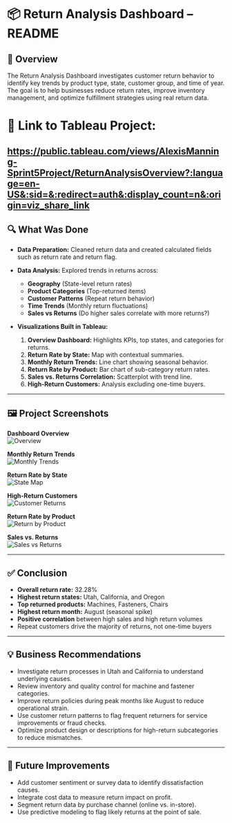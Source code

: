 # 📦 Return Analysis Dashboard – README

## 🧭 Overview

The Return Analysis Dashboard investigates customer return behavior to identify key trends by product type, state, customer group, and time of year. The goal is to help businesses reduce return rates, improve inventory management, and optimize fulfillment strategies using real return data.

# 🔗 Link to Tableau Project:
https://public.tableau.com/views/AlexisManning-Sprint5Project/ReturnAnalysisOverview?:language=en-US&:sid=&:redirect=auth&:display_count=n&:origin=viz_share_link
---

## 🔍 What Was Done

- **Data Preparation:** Cleaned return data and created calculated fields such as return rate and return flag.
- **Data Analysis:** Explored trends in returns across:
  - **Geography** (State-level return rates)
  - **Product Categories** (Top-returned items)
  - **Customer Patterns** (Repeat return behavior)
  - **Time Trends** (Monthly return fluctuations)
  - **Sales vs Returns** (Do higher sales correlate with more returns?)

- **Visualizations Built in Tableau:**
  1. **Overview Dashboard:** Highlights KPIs, top states, and categories for returns.
  2. **Return Rate by State:** Map with contextual summaries.
  3. **Monthly Return Trends:** Line chart showing seasonal behavior.
  4. **Return Rate by Product:** Bar chart of sub-category return rates.
  5. **Sales vs. Returns Correlation:** Scatterplot with trend line.
  6. **High-Return Customers:** Analysis excluding one-time buyers.

---

## 🖼️ Project Screenshots

**Dashboard Overview**  
![Overview](Screenshot_2025-05-12_at_3.42.57_PM.png)

**Monthly Return Trends**  
![Monthly Trends](Screenshot_2025-05-12_at_3.43.06_PM.png)

**Return Rate by State**  
![State Map](Screenshot_2025-05-12_at_3.43.15_PM.png)

**High-Return Customers**  
![Customer Returns](Screenshot_2025-05-12_at_3.43.28_PM.png)

**Return Rate by Product**  
![Return by Product](Screenshot_2025-05-12_at_3.43.38_PM.png)

**Sales vs. Returns**  
![Sales vs Returns](Screenshot_2025-05-12_at_3.43.51_PM.png)

---

## ✅ Conclusion

- **Overall return rate:** 32.28%
- **Highest return states:** Utah, California, and Oregon
- **Top returned products:** Machines, Fasteners, Chairs
- **Highest return month:** August (seasonal spike)
- **Positive correlation** between high sales and high return volumes
- Repeat customers drive the majority of returns, not one-time buyers

---

## 💡 Business Recommendations

- Investigate return processes in Utah and California to understand underlying causes.
- Review inventory and quality control for machine and fastener categories.
- Improve return policies during peak months like August to reduce operational strain.
- Use customer return patterns to flag frequent returners for service improvements or fraud checks.
- Optimize product design or descriptions for high-return subcategories to reduce mismatches.

---

## 🔭 Future Improvements

- Add customer sentiment or survey data to identify dissatisfaction causes.
- Integrate cost data to measure return impact on profit.
- Segment return data by purchase channel (online vs. in-store).
- Use predictive modeling to flag likely returns at the point of sale.

